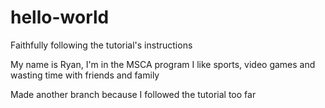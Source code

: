 # hello-world
Faithfully following the tutorial's instructions

My name is Ryan, I'm in the MSCA program
I like sports, video games and wasting time with friends and family

Made another branch because I followed the tutorial too far
